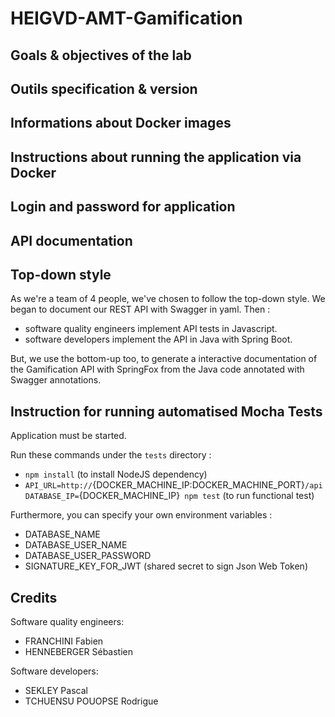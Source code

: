 # HEIGVD-AMT-Gamification

## Goals & objectives of the lab

## Outils specification & version

## Informations about Docker images

## Instructions about running the application via Docker

## Login and password for application

## API documentation

## Top-down style
As we're a team of 4 people, we've chosen to follow the top-down style. We began to document our REST API with Swagger in yaml. Then :
* software quality engineers implement API tests in Javascript.
* software developers implement the API in Java with Spring Boot.  

But, we use the bottom-up too, to generate a interactive documentation of the Gamification API with SpringFox from the Java code annotated with Swagger annotations.

## Instruction for running automatised Mocha Tests
Application must be started.

Run these commands under the `tests` directory :
* `npm install` (to install NodeJS dependency)
* `API_URL=http://`{DOCKER_MACHINE_IP:DOCKER_MACHINE_PORT}`/api DATABASE_IP=`{DOCKER_MACHINE_IP}` npm test` (to run functional test)

Furthermore, you can specify your own environment variables :
* DATABASE_NAME
* DATABASE_USER_NAME
* DATABASE_USER_PASSWORD
* SIGNATURE_KEY_FOR_JWT (shared secret to sign Json Web Token)

## Credits
Software quality engineers:
* FRANCHINI Fabien
* HENNEBERGER Sébastien

Software developers:
* SEKLEY Pascal
* TCHUENSU POUOPSE Rodrigue
